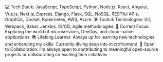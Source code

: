 💻 Tech Stack: JavaScript, TypeScript, Python, Node.js, React, Angular, Vue.js, Next.js, Express, Django, Flask, SQL, NoSQL, RESTful APIs, GraphQL, Docker, Kubernetes, AWS, Azure.
🛠️ Tools & Technologies: Git, Webpack, Babel, Jenkins, CI/CD, Agile methodologies.
🚀 Current Focus: Exploring the world of microservices, DevOps, and cloud-native applications.
📚 Lifelong Learner: Always up for learning new technologies and enhancing my skills. Currently diving deep into microfrontend.
🤝 Open to Collaboration: I’m always open to contributing to meaningful open-source projects or collaborating on exciting tech initiatives.

<!---
javierRiveraAdames/javierRiveraAdames is a ✨ special ✨ repository because its `README.md` (this file) appears on your GitHub profile.
You can click the Preview link to take a look at your changes.
--->

